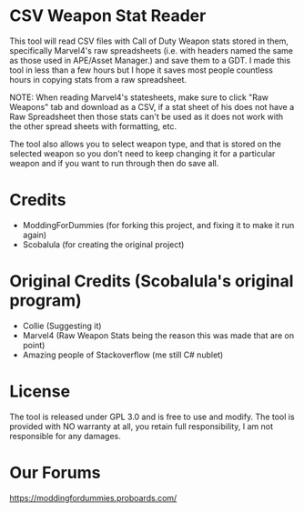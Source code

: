 # CSV Weapon Stat Reader


This tool will read CSV files with Call of Duty Weapon stats stored in them, specifically Marvel4's raw spreadsheets (i.e. with headers named the same as those used in APE/Asset Manager.) and save them to a GDT. I made this tool in less than a few hours but I hope it saves most people countless hours in copying stats from a raw spreadsheet.

NOTE: When reading Marvel4's statesheets, make sure to click "Raw Weapons" tab and download as a CSV, if a stat sheet of his does not have a Raw Spreadsheet then those stats can't be used as it does not work with the other spread sheets with formatting, etc.

The tool also allows you to select weapon type, and that is stored on the selected weapon so you don't need to keep changing it for a particular weapon and if you want to run through then do save all.

# Credits
* ModdingForDummies (for forking this project, and fixing it to make it run again)
* Scobalula (for creating the original project) 

# Original Credits (Scobalula's original program)
* Collie (Suggesting it)
* Marvel4 (Raw Weapon Stats being the reason this was made that are on point)
* Amazing people of Stackoverflow (me still C# nublet)


# License

The tool is released under GPL 3.0 and is free to use and modify. The tool is provided with NO warranty at all, you retain full responsibility, I am not responsible for any damages.

# Our Forums
https://moddingfordummies.proboards.com/
